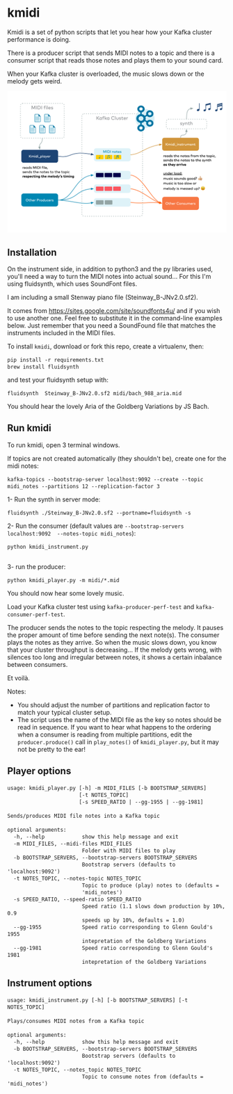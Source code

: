 # kmidi

Kmidi is a set of python scripts that let you hear how your Kafka cluster performance is doing. 

There is a producer script that sends MIDI notes to a topic and there is a consumer script that reads those notes and plays them to your sound card.

When your Kafka cluster is overloaded, the music slows down or the melody gets weird.

![diagram](kmidi.png)

## Installation

On the instrument side, in addition to python3 and the py libraries used, you'll need a way to turn the MIDI notes into actual sound... For this I'm using fluidsynth, which uses SoundFont files.

I am including a small Stenway piano file (Steinway_B-JNv2.0.sf2).

It comes from https://sites.google.com/site/soundfonts4u/ and if you wish to use another one. Feel free to substitute it in the command-line examples below. Just remember that you need a SoundFound file that matches the instruments included in the MIDI files.

To install `kmidi`, download or fork this repo, create a virtualenv, then:

```
pip install -r requirements.txt 
brew install fluidsynth
```

and test your fluidsynth setup with:

```
fluidsynth  Steinway_B-JNv2.0.sf2 midi/bach_988_aria.mid
``` 

You should hear the lovely Aria of the Goldberg Variations by JS Bach.


## Run kmidi

To run kmidi, open 3 terminal windows.

If topics are not created automatically (they shouldn't be), create one for the midi notes:
```
kafka-topics --bootstrap-server localhost:9092 --create --topic midi_notes --partitions 12 --replication-factor 3
```

1- Run the synth in server mode:
```
fluidsynth ./Steinway_B-JNv2.0.sf2 --portname=fluidsynth -s
```
 
2- Run the consumer (default values are `--bootstrap-servers localhost:9092  --notes-topic midi_notes`):
```
python kmidi_instrument.py 
 
```
3- run the producer:
```
python kmidi_player.py -m midi/*.mid
```

You should now hear some lovely music. 

Load your Kafka cluster test using `kafka-producer-perf-test` and `kafka-consumer-perf-test`.

The producer sends the notes to the topic respecting the melody. It pauses the proper amount of time before sending the next note(s). The consumer plays the notes as they arrive. So when the music slows down, you know that your cluster throughput is decreasing... If the melody gets wrong, with silences too long  and irregular between notes, it shows a certain inbalance between consumers. 

Et voilà.

Notes: 
- You should adjust the number of partitions and replication factor to match your typical cluster setup.
- The script uses the name of the MIDI file as the key so notes should be read in sequence. If you want to hear what happens to the ordering when a consumer is reading from multiple partitions, edit the `producer.produce()` call in `play_notes()` of `kmidi_player.py`, but it may not be pretty to the ear!


## Player options

```
usage: kmidi_player.py [-h] -m MIDI_FILES [-b BOOTSTRAP_SERVERS]
                       [-t NOTES_TOPIC]
                       [-s SPEED_RATIO | --gg-1955 | --gg-1981]

Sends/produces MIDI file notes into a Kafka topic

optional arguments:
  -h, --help            show this help message and exit
  -m MIDI_FILES, --midi-files MIDI_FILES
                        Folder with MIDI files to play
  -b BOOTSTRAP_SERVERS, --bootstrap-servers BOOTSTRAP_SERVERS
                        Bootstrap servers (defaults to 'localhost:9092')
  -t NOTES_TOPIC, --notes-topic NOTES_TOPIC
                        Topic to produce (play) notes to (defaults =
                        'midi_notes')
  -s SPEED_RATIO, --speed-ratio SPEED_RATIO
                        Speed ratio (1.1 slows down production by 10%, 0.9
                        speeds up by 10%, defaults = 1.0)
  --gg-1955             Speed ratio corresponding to Glenn Gould's 1955
                        intepretation of the Goldberg Variations
  --gg-1981             Speed ratio corresponding to Glenn Gould's 1981
                        intepretation of the Goldberg Variations
```

## Instrument options

```
usage: kmidi_instrument.py [-h] [-b BOOTSTRAP_SERVERS] [-t NOTES_TOPIC]

Plays/consumes MIDI notes from a Kafka topic

optional arguments:
  -h, --help            show this help message and exit
  -b BOOTSTRAP_SERVERS, --bootstrap-servers BOOTSTRAP_SERVERS
                        Bootstrap servers (defaults to 'localhost:9092')
  -t NOTES_TOPIC, --notes_topic NOTES_TOPIC
                        Topic to consume notes from (defaults = 'midi_notes')
```

